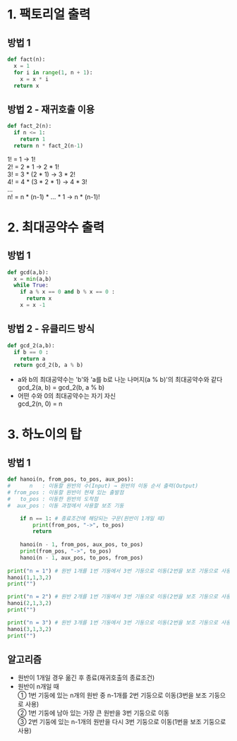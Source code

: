# 1. 팩토리얼 출력
## 방법 1
~~~python
def fact(n):
  x = 1
  for i in range(1, n + 1):
    x = x * i
  return x
~~~
## 방법 2 - 재귀호출 이용
~~~python
def fact_2(n):
  if n <= 1:
    return 1
  return n * fact_2(n-1)
~~~
1! = 1                   → 1!  
2! = 2 * 1               → 2 * 1!  
3! = 3 * (2 * 1)         → 3 * 2!  
4! = 4 * (3 * 2 * 1)     → 4 * 3!  
…  
n! = n * (n-1) * … * 1   → n * (n-1)!  

# 2. 최대공약수 출력
## 방법 1
~~~python
def gcd(a,b):
  x = min(a,b)
  while True:
    if a % x == 0 and b % x == 0 :
      return x
    x = x -1
~~~
## 방법 2 - 유클리드 방식
~~~python
def gcd_2(a,b):
  if b == 0 :
    return a
  return gcd_2(b, a % b)
~~~
- a와 b의 최대공약수는 'b'와 'a를 b로 나눈 나머지(a % b)'의 최대공약수와 같다  
gcd_2(a, b) = gcd_2(b, a % b)  
- 어떤 수와 0의 최대공약수는 자기 자신  
gcd_2(n, 0) = n  

# 3. 하노이의 탑
## 방법 1
~~~python
def hanoi(n, from_pos, to_pos, aux_pos): 
#      n   : 이동할 원반의 수(Input) → 원반의 이동 순서 출력(Output)
# from_pos : 이동할 원반이 현재 있는 출발점
#   to_pos : 이동한 원반의 도착점
#  aux_pos : 이동 과정에서 사용할 보조 기둥

    if n == 1: # 종료조건에 해당되는 구문(원반이 1개일 때)
        print(from_pos, "->", to_pos)
        return
    
    hanoi(n - 1, from_pos, aux_pos, to_pos)
    print(from_pos, "->", to_pos)
    hanoi(n - 1, aux_pos, to_pos, from_pos)
    
print("n = 1") # 원반 1개를 1번 기둥에서 3번 기둥으로 이동(2번을 보조 기둥으로 사용)
hanoi(1,1,3,2)
print("")

print("n = 2") # 원반 2개를 1번 기둥에서 3번 기둥으로 이동(2번을 보조 기둥으로 사용)
hanoi(2,1,3,2)
print("")

print("n = 3") # 원반 3개를 1번 기둥에서 3번 기둥으로 이동(2번을 보조 기둥으로 사용)
hanoi(3,1,3,2)
print("")
~~~
## 알고리즘
- 원반이 1개일 경우 옮긴 후 종료(재귀호출의 종료조건)  
- 원반이 n개일 때  
① 1번 기둥에 있는 n개의 원반 중 n-1개를 2번 기둥으로 이동(3번을 보조 기둥으로 사용)  
② 1번 기둥에 남아 있는 가장 큰 원반을 3번 기둥으로 이동  
③ 2번 기둥에 있는 n-1개의 원반을 다시 3번 기둥으로 이동(1번을 보조 기둥으로 사용)  



